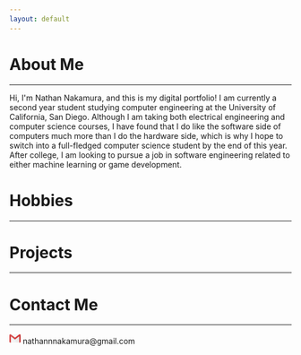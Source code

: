 ```yaml
---
layout: default
---
```


# About Me

* * *

Hi, I'm Nathan Nakamura, and this is my digital portfolio! I am currently a second year student studying computer engineering at the University of California, San Diego. Although I am taking both electrical engineering and computer science courses, I have found that I do like the software side of computers much more than I do the hardware side, which is why I hope to switch into a full-fledged computer science student by the end of this year. After college, I am looking to pursue a job in software engineering related to either machine learning or game development.

# Hobbies

* * *


# Projects

* * *

# Contact Me

* * *

<img src="assets/img/gmail logo.png" alt="gmail" width="20px"/>
nathannnakamura@gmail.com
